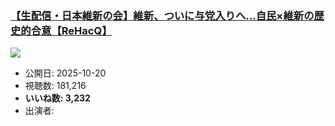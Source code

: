 ### [【生配信・日本維新の会】維新、ついに与党入りへ…自民×維新の歴史的合意【ReHacQ】](https://www.youtube.com/watch?v=Vz5Uzqp6SEo)
[![](https://img.youtube.com/vi/Vz5Uzqp6SEo/sddefault.jpg)](https://www.youtube.com/watch?v=Vz5Uzqp6SEo)
-   公開日: 2025-10-20
-   視聴数: 181,216
-   **いいね数: 3,232**
-   出演者: 
